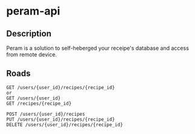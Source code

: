 # peram-api

## Description

Peram is a solution to self-heberged your receipe's database and access from remote device.

## Roads

```http
GET /users/{user_id}/recipes/{recipe_id}
or
GET /users/{user_id}
GET /recipes/{recipe_id}

POST /users/{user_id}/recipes
PUT /users/{user_id}/recipes/{recipe_id}
DELETE /users/{user_id}/recipes/{recipe_id}
```

